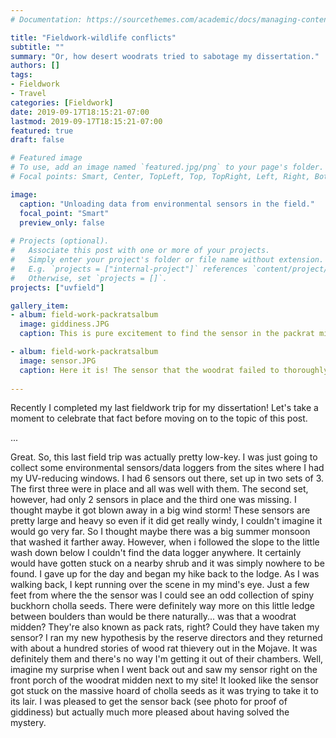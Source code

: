 ```yaml
---
# Documentation: https://sourcethemes.com/academic/docs/managing-content/

title: "Fieldwork-wildlife conflicts"
subtitle: ""
summary: "Or, how desert woodrats tried to sabotage my dissertation."
authors: []
tags: 
- Fieldwork
- Travel
categories: [Fieldwork]
date: 2019-09-17T18:15:21-07:00
lastmod: 2019-09-17T18:15:21-07:00
featured: true
draft: false

# Featured image
# To use, add an image named `featured.jpg/png` to your page's folder.
# Focal points: Smart, Center, TopLeft, Top, TopRight, Left, Right, BottomLeft, Bottom, BottomRight.

image: 
  caption: "Unloading data from environmental sensors in the field."
  focal_point: "Smart"
  preview_only: false
  
# Projects (optional).
#   Associate this post with one or more of your projects.
#   Simply enter your project's folder or file name without extension.
#   E.g. `projects = ["internal-project"]` references `content/project/deep-learning/index.md`.
#   Otherwise, set `projects = []`.
projects: ["uvfield"]

gallery_item:
- album: field-work-packratsalbum
  image: giddiness.JPG
  caption: This is pure excitement to find the sensor in the packrat midden. 

- album: field-work-packratsalbum
  image: sensor.JPG
  caption: Here it is! The sensor that the woodrat failed to thoroughly steal. 
  
---
```


Recently I completed my last fieldwork trip for my dissertation! Let's take a moment to celebrate that fact before moving on to the topic of this post. 

...

Great. So, this last field trip was actually pretty low-key. I was just going to collect some environmental sensors/data loggers from the sites where I had my UV-reducing windows. I had 6 sensors out there, set up in two sets of 3. The first three were in place and all was well with them. The second set, however, had only 2 sensors in place and the third one was missing. I thought maybe it got blown away in a big wind storm! These sensors are pretty large and heavy so even if it did get really windy, I couldn't imagine it would go very far. So I thought maybe there was a big summer monsoon that washed it farther away. However, when i followed the slope to the little wash down below I couldn't find the data logger anywhere. It certainly would have gotten stuck on a nearby shrub and it was simply nowhere to be found. I gave up for the day and began my hike back to the lodge. As I was walking back, I kept running over the scene in my mind's eye. Just a few feet from where the the sensor was I could see an odd collection of spiny buckhorn cholla seeds. There were definitely way more on this little ledge between boulders than would be there naturally... was that a woodrat midden? They're also known as pack rats, right? Could they have taken my sensor? I ran my new hypothesis by the reserve directors and they returned with about a hundred stories of wood rat thievery out in the Mojave. It was definitely them and there's no way I'm getting it out of their chambers. Well, imagine my surprise when I went back out and saw my sensor right on the front porch of the woodrat midden next to my site! It looked like the sensor got stuck on the massive hoard of cholla seeds as it was trying to take it to its lair. I was pleased to get the sensor back (see photo for proof of giddiness) but actually much more pleased about having solved the mystery. 
